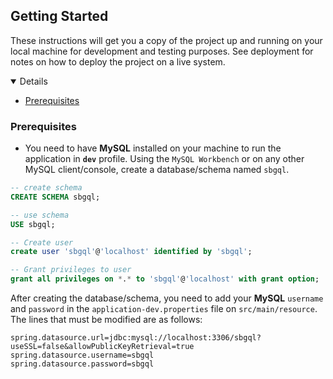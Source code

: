 ## Getting Started

These instructions will get you a copy of the project up and running on your local machine for development and testing purposes. See deployment for notes on how to deploy the project on a live system.

<details open="open">
	<ul>
		<li><a href="#prerequisites">Prerequisites</a></li>
	</ul>
</details>

### Prerequisites

*	You need to have **MySQL** installed on your machine to run the application in **`dev`** profile. Using the `MySQL Workbench` or on any other MySQL client/console, create a database/schema named `sbgql`. 

~~~sql
-- create schema
CREATE SCHEMA sbgql;

-- use schema
USE sbgql;

-- Create user 
create user 'sbgql'@'localhost' identified by 'sbgql';

-- Grant privileges to user
grant all privileges on *.* to 'sbgql'@'localhost' with grant option;
~~~

After creating the database/schema, you need to add your **MySQL** `username` and `password` in the `application-dev.properties` file on `src/main/resource`. The lines that must be modified are as follows:

```properties
spring.datasource.url=jdbc:mysql://localhost:3306/sbgql?useSSL=false&allowPublicKeyRetrieval=true
spring.datasource.username=sbgql
spring.datasource.password=sbgql
```

